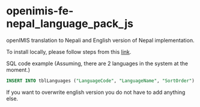 # openimis-fe-nepal_language_pack_js
openIMIS translation to Nepali and English version of Nepal implementation.

To install locally, please follow steps from this [link](https://github.com/openimis/openimis-fe_js#managing-translationslocalization).

SQL code example (Assuming, there are 2 languages in the system at the moment.)
``` SQL
INSERT INTO tblLanguages ("LanguageCode", "LanguageName", "SortOrder") VALUES ('np', 'Nepali', 3);
```

If you want to overwrite english version you do not have to add anything else.
